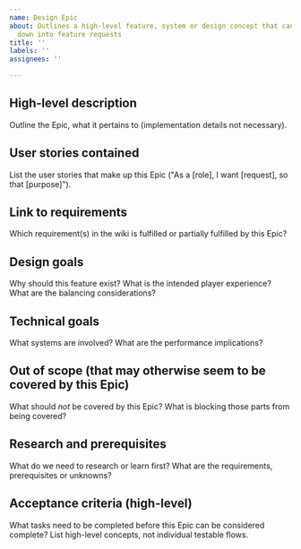 ```yaml
---
name: Design Epic
about: Outlines a high-level feature, system or design concept that can be broken
  down into feature requests
title: ''
labels: ''
assignees: ''

---
```


## High-level description
Outline the Epic, what it pertains to (implementation details not necessary).

## User stories contained
List the user stories that make up this Epic ("As a [role], I want [request], so that [purpose]").

## Link to requirements
Which requirement(s) in the wiki is fulfilled or partially fulfilled by this Epic?

## Design goals
Why should this feature exist? What is the intended player experience? What are the balancing considerations?

## Technical goals
What systems are involved? What are the performance implications?

## Out of scope (that may otherwise seem to be covered by this Epic)
What should *not* be covered by this Epic? What is blocking those parts from being covered?

## Research and prerequisites
What do we need to research or learn first? What are the requirements, prerequisites or unknowns?

## Acceptance criteria (high-level)
What tasks need to be completed before this Epic can be considered complete? List high-level concepts, not individual testable flows.
